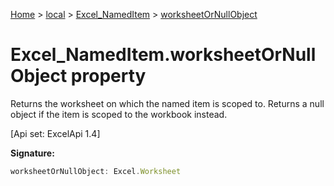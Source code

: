 [Home](./index) &gt; [local](local.md) &gt; [Excel\_NamedItem](local.excel_nameditem.md) &gt; [worksheetOrNullObject](local.excel_nameditem.worksheetornullobject.md)

# Excel\_NamedItem.worksheetOrNullObject property

Returns the worksheet on which the named item is scoped to. Returns a null object if the item is scoped to the workbook instead. 

 \[Api set: ExcelApi 1.4\]

**Signature:**
```javascript
worksheetOrNullObject: Excel.Worksheet
```
